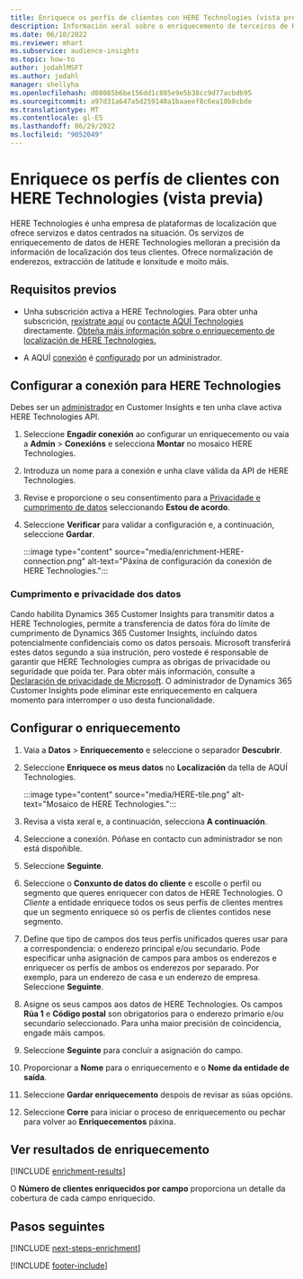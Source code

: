 ```yaml
---
title: Enriquece os perfís de clientes con HERE Technologies (vista previa)
description: Información xeral sobre o enriquecemento de terceiros de HERE Technologies.
ms.date: 06/10/2022
ms.reviewer: mhart
ms.subservice: audience-insights
ms.topic: how-to
author: jodahlMSFT
ms.author: jodahl
manager: shellyha
ms.openlocfilehash: d88085b6be156dd1c895e9e5b38cc9d77acbdb95
ms.sourcegitcommit: a97d31a647a5d259140a1baaeef8c6ea10b8cbde
ms.translationtype: MT
ms.contentlocale: gl-ES
ms.lasthandoff: 06/29/2022
ms.locfileid: "9052049"
---
```

# <a name="enrich-customer-profiles-with-here-technologies-preview"></a>Enriquece os perfís de clientes con HERE Technologies (vista previa)

HERE Technologies é unha empresa de plataformas de localización que ofrece servizos e datos centrados na situación. Os servizos de enriquecemento de datos de HERE Technologies melloran a precisión da información de localización dos teus clientes. Ofrece normalización de enderezos, extracción de latitude e lonxitude e moito máis.

## <a name="prerequisites"></a>Requisitos previos

- Unha subscrición activa a HERE Technologies. Para obter unha subscrición, [rexístrate aquí](https://developer.here.com/sign-up?utm_medium=referral&utm_source=Microsoft-Dynamics-CI&create=Freemium-Basic) ou [contacte AQUÍ Technologies](https://developer.here.com/help?utm_medium=referral&utm_source=Microsoft-Dynamics-CI#how-can-we-help-you) directamente. [Obteña máis información sobre o enriquecemento de localización de HERE Technologies.](https://developer.here.com/location-enrichment?cid=Dev-MicrosoftDynamics-DB-0-Dev-&utm_source=MicrosoftDynamics&utm_medium=referral&utm_campaign=Online_Dev_ReferralMicrosoft)

- A AQUÍ [conexión](connections.md) é [configurado](#configure-the-connection-for-here-technologies) por un administrador.

## <a name="configure-the-connection-for-here-technologies"></a>Configurar a conexión para HERE Technologies

Debes ser un [administrador](permissions.md#admin) en Customer Insights e ten unha clave activa HERE Technologies API.

1. Seleccione **Engadir conexión** ao configurar un enriquecemento ou vaia a **Admin** > **Conexións** e selecciona **Montar** no mosaico HERE Technologies.

1. Introduza un nome para a conexión e unha clave válida da API de HERE Technologies.

1. Revise e proporcione o seu consentimento para a [Privacidade e cumprimento de datos](#data-privacy-and-compliance) seleccionando **Estou de acordo**.

1. Seleccione **Verificar** para validar a configuración e, a continuación, seleccione **Gardar**.

   :::image type="content" source="media/enrichment-HERE-connection.png" alt-text="Páxina de configuración da conexión de HERE Technologies.":::

### <a name="data-privacy-and-compliance"></a>Cumprimento e privacidade dos datos

Cando habilita Dynamics 365 Customer Insights para transmitir datos a HERE Technologies, permite a transferencia de datos fóra do límite de cumprimento de Dynamics 365 Customer Insights, incluíndo datos potencialmente confidenciais como os datos persoais. Microsoft transferirá estes datos segundo a súa instrución, pero vostede é responsable de garantir que HERE Technologies cumpra as obrigas de privacidade ou seguridade que poida ter. Para obter máis información, consulte a [Declaración de privacidade de Microsoft](https://go.microsoft.com/fwlink/?linkid=396732).
O administrador de Dynamics 365 Customer Insights pode eliminar este enriquecemento en calquera momento para interromper o uso desta funcionalidade.

## <a name="configure-the-enrichment"></a>Configurar o enriquecemento

1. Vaia a **Datos** > **Enriquecemento** e seleccione o separador **Descubrir**.

1. Seleccione **Enriquece os meus datos** no **Localización** da tella de AQUÍ Technologies.

   :::image type="content" source="media/HERE-tile.png" alt-text="Mosaico de HERE Technologies.":::

1. Revisa a vista xeral e, a continuación, selecciona **A continuación**.

1. Seleccione a conexión. Póñase en contacto cun administrador se non está dispoñible.

1. Seleccione **Seguinte**.

1. Seleccione o **Conxunto de datos do cliente** e escolle o perfil ou segmento que queres enriquecer con datos de HERE Technologies. O *Cliente* a entidade enriquece todos os seus perfís de clientes mentres que un segmento enriquece só os perfís de clientes contidos nese segmento.

1. Define que tipo de campos dos teus perfís unificados queres usar para a correspondencia: o enderezo principal e/ou secundario. Pode especificar unha asignación de campos para ambos os enderezos e enriquecer os perfís de ambos os enderezos por separado. Por exemplo, para un enderezo de casa e un enderezo de empresa. Seleccione **Seguinte**.

1. Asigne os seus campos aos datos de HERE Technologies. Os campos **Rúa 1** e **Código postal** son obrigatorios para o enderezo primario e/ou secundario seleccionado. Para unha maior precisión de coincidencia, engade máis campos.

1. Seleccione **Seguinte** para concluír a asignación do campo.

1. Proporcionar a **Nome** para o enriquecemento e o **Nome da entidade de saída**.

1. Seleccione **Gardar enriquecemento** despois de revisar as súas opcións.

1. Seleccione **Corre** para iniciar o proceso de enriquecemento ou pechar para volver ao **Enriquecementos** páxina.

## <a name="view-enrichment-results"></a>Ver resultados de enriquecemento

[!INCLUDE [enrichment-results](includes/enrichment-results.md)]

O **Número de clientes enriquecidos por campo** proporciona un detalle da cobertura de cada campo enriquecido.

## <a name="next-steps"></a>Pasos seguintes

[!INCLUDE [next-steps-enrichment](includes/next-steps-enrichment.md)]

[!INCLUDE [footer-include](includes/footer-banner.md)]
